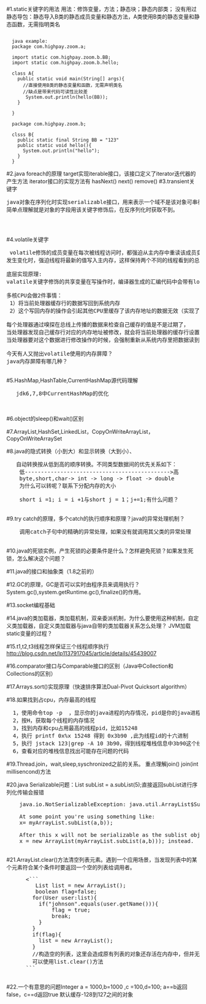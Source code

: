#1.static关键字的用法
  用法：修饰变量，方法；静态块；静态内部类；
  没有用过静态导包：静态导入B类的静态成员变量和静态方法，A类使用B类的静态变量和静态函数，无需指明类名
<pre><code>
  java example:
  package com.highpay.zoom.a;

  import static com.highpay.zoom.b.BB;
  import static com.highpay.zoom.b.hello;

  class A{
    public static void main(String[] args){
      //直接使用B类的静态变量和函数，无需声明类名
      //缺点是带来代码可读性比较差
       System.out.println(hello(BB));
    }

  }

  package com.highpay.zoom.b;

  clsss B{
    public static final String BB = "123"
    public static void hello(){
      System.out.println("hello");
    }
  }
</code></pre>
#2.java foreach的原理
      target实现iterable接口，该接口定义了iterator迭代器的产生方法
      iterator接口的实现方法有
      hasNext()
      next()
      remove()
#3.transient关键字
<pre>
java对象在序列化时实现serializable接口，用来表示一个域不是该对象可串行化的一部分
简单点理解就是对象的字段用该关键字修饰后，在反序列化时获取不到。
<code>

</code>
</pre>
#4.volatile关键字
  <pre>
 volatile修饰的成员变量在每次被线程访问时，都强迫从主内存中重读该成员变量的值，而且当变量
发生变化时，强迫线程将最新的值写入主内存，这样保持两个不同的线程看到的总是同一个相同的值。

底层实现原理:
valatile关键字修饰的共享变量在写操作时，编译器生成的汇编代码中会带有lock前缀

多核CPU会做2件事情：
 1）将当前处理器缓存行的数据写回到系统内存
 2）这个写回内存的操作会引起其他CPU里缓存了该内存地址的数据无效（实现了缓存一致性协议）

每个处理器通过嗅探在总线上传播的数据来检查自己缓存的值是不是过期了，
当处理器发现自己缓存行对应的内存地址被修改，就会将当前处理器的缓存行设置成无效状态，
当处理器要对这个数据进行修改操作的时候，会强制重新从系统内存里把数据读到处理器缓存里。

今天有人又抛出volatile使用的内存屏障？
java内存屏障有哪几种？
 </pre>

#5.HashMap,HashTable,CurrentHashMap源代码理解
<pre>
   jdk6,7,8中CurrentHashMap的优化


</pre>
#6.object的sleep()和wait()区别

#7.ArrayList,HashSet,LinkedList，CopyOnWriteArrayList，CopyOnWriteArraySet

#8.java的隐式转换（小到大）和显示转换（大到小）、
<pre>
   自动转换按从低到高的顺序转换。不同类型数据间的优先关系如下：
    低--------------------------------------------->高
    byte,short,char-> int -> long -> float -> double
    为什么可以转呢？联系下分配内存的大小

    short i =1; i = i +1与short j = 1；j+=1;有什么问题？

</pre>
#9.try catch的原理，多个catch的执行顺序和原理？java的异常处理机制？
  <pre>
    调用catch子句中的精确的异常处理，如果没有就调用其父类的异常处理
  </pre>

#10.java的死锁实例，产生死锁的必要条件是什么？怎样避免死锁？如果发生死锁，怎么解决这个问题？

#11.java的接口和抽象类（1.8之前的）


#12.GC的原理，GC是否可以实时由程序员来调用执行？System.gc(),system.getRuntime.gc(),finalize()的作用。



#13.socket编程基础



#14.java的类加载器，类加载机制，双亲委派机制，为什么要使用这种机制，自定义类加载器，自定义类加载器与java自带的类加载器关系怎么处理？
    JVM加载static变量的过程？



#15.t1,t2,t3线程怎样保证三个线程顺序执行
http://blog.csdn.net/lp1137917045/article/details/45439007


#16.comparator接口与Comparable接口的区别（Java中Collection和Collections的区别）


#17.Arrays.sort()实现原理（快速排序算法Dual-Pivot Quicksort algorithm）


#18.如果找到占cpu，内存最高的线程
<pre>
  1，使用命令top -p <pid> ，显示你的java进程的内存情况，pid是你的java进程号，比如123
  2，按H，获取每个线程的内存情况
  3，找到内存和cpu占用最高的线程pid，比如15248
  4，执行 printf 0x%x 15248 得到 0x3b90 ,此为线程id的十六进制
  5，执行 jstack 123|grep -A 10 3b90，得到线程堆栈信息中3b90这个线程所在行的后面10行
  6，查看对应的堆栈信息找出可能存在问题的代码
</pre>

#19.Thread.join，wait,sleep,syschronized之前的关系。
    重点理解join() join(int millisencond)方法


#20.java Serializable问题：List<T> subList = a.subList(5);直接返回subList进行序列化传输会报错
   <pre>
    java.io.NotSerializableException: java.util.ArrayList$SubList

    At some point you're using something like:
    x= myArrayList.subList(a,b));

    After this x will not be serializable as the sublist object returned from subList() does not implement it. Try doing
    x = new ArrayList(myArrayList.subList(a,b))); instead.
   </pre>

#21.ArrayList.clear()方法清空列表元素。遇到一个应用场景，当发现列表中的某个元素符合某个条件时要返回一个空的列表给调用者。
   <pre>
      <```
         List<User> list = new ArrayList();
         boolean flag=false;
        for(User user:list){
          if("johnson".equals(user.getName())){
              flag = true;
              break;
          }
        }  
        if(flag){
          list = new ArrayList();
        }
        //构造空的列表，这里会造成原有列表的对象还存活在内存中，但并无意义
        可以使用list.clear()方法
      ```
   </pre>

#22.一个有意思的问题Integer a = 1000,b=1000 ,c =100,d=100; a==b返回false，c==d返回true 默认缓存-128到127之间的对象
